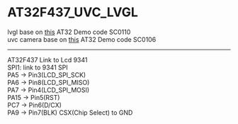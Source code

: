 # AT32F437_UVC_LVGL
lvgl base on [this](https://www.arterytek.com/file/download/1096) AT32 Demo code SC0110     
uvc camera base on [this](https://www.arterytek.com/file/download/1199) AT32 Demo code SC0106   

---
AT32F437 Link to Lcd 9341   
SPI1: link to 9341 SPI   
PA5   -> Pin3(LCD_SPI_SCK)      
PA6   -> Pin8(LCD_SPI_MISO)       
PA7   -> Pin4(LCD_SPI_MOSI)    
PA15  -> Pin5(RST)   
PC7   -> Pin6(D/CX)   
PA9   -> Pin7(BLK)
CSX(Chip Select) to GND

